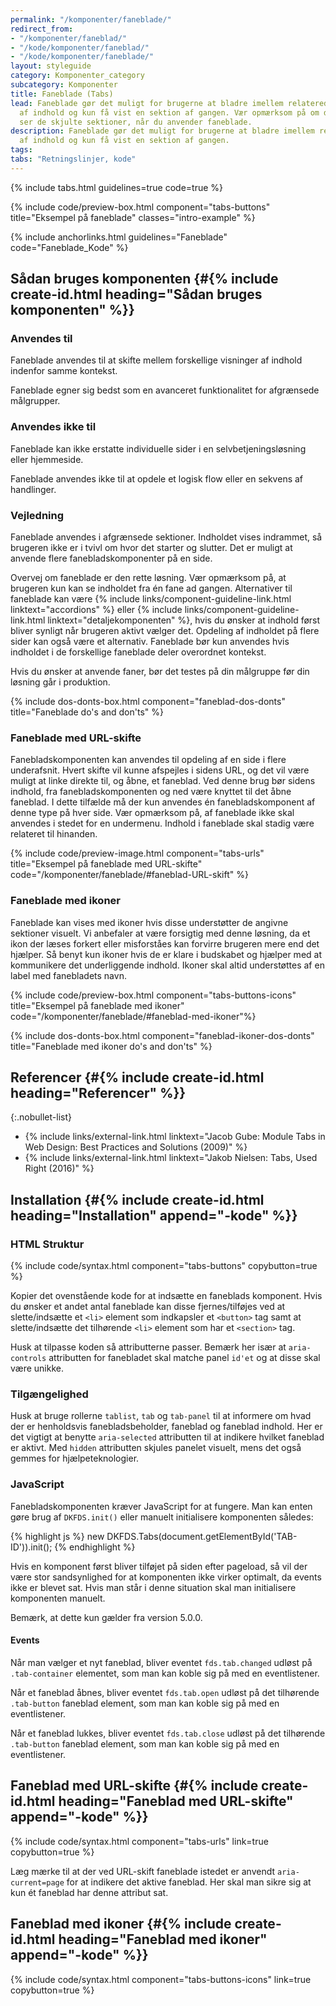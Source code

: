 ```yaml
---
permalink: "/komponenter/faneblade/"
redirect_from:
- "/komponenter/faneblad/"
- "/kode/komponenter/faneblad/"
- "/kode/komponenter/faneblade/"
layout: styleguide
category: Komponenter_category
subcategory: Komponenter
title: Faneblade (Tabs)
lead: Faneblade gør det muligt for brugerne at bladre imellem relaterede sektioner
  af indhold og kun få vist en sektion af gangen. Vær opmærksom på om dine brugere
  ser de skjulte sektioner, når du anvender faneblade.
description: Faneblade gør det muligt for brugerne at bladre imellem relaterede sektioner
  af indhold og kun få vist en sektion af gangen.
tags:
tabs: "Retningslinjer, kode"
---
```


{% include tabs.html guidelines=true code=true %}

{% include code/preview-box.html component="tabs-buttons" title="Eksempel på faneblade" classes="intro-example" %}

{% include anchorlinks.html guidelines="Faneblade" code="Faneblade_Kode" %}

<!--split-->

## Sådan bruges komponenten {#{% include create-id.html heading="Sådan bruges komponenten" %}}

### Anvendes til

Faneblade anvendes til at skifte mellem forskellige visninger af indhold indenfor samme kontekst.

Faneblade egner sig bedst som en avanceret funktionalitet for afgrænsede målgrupper.

### Anvendes ikke til

Faneblade kan ikke erstatte individuelle sider i en selvbetjeningsløsning eller hjemmeside.

Faneblade anvendes ikke til at opdele et logisk flow eller en sekvens af handlinger.

### Vejledning

Faneblade anvendes i afgrænsede sektioner. Indholdet vises indrammet, så brugeren ikke er i tvivl om hvor det starter og slutter. Det er muligt at anvende flere fanebladskomponenter på en side. 

Overvej om faneblade er den rette løsning. Vær opmærksom på, at brugeren kun kan se indholdet fra én fane ad gangen. Alternativer til faneblade kan være {% include links/component-guideline-link.html linktext="accordions" %} eller {% include links/component-guideline-link.html linktext="detaljekomponenten" %}, hvis du ønsker at indhold først bliver synligt når brugeren aktivt vælger det.
Opdeling af indholdet på flere sider kan også være et alternativ. Faneblade bør kun anvendes hvis indholdet i de forskellige faneblade deler overordnet kontekst.

Hvis du ønsker at anvende faner, bør det testes på din målgruppe før din løsning går i produktion.

{% include dos-donts-box.html component="faneblad-dos-donts" title="Faneblade do's and don'ts" %}

### Faneblade med URL-skifte

Fanebladskomponenten kan anvendes til opdeling af en side i flere underafsnit. Hvert skifte vil kunne afspejles i sidens URL, og det vil være muligt at linke direkte til, og åbne, et faneblad.
Ved denne brug bør sidens indhold, fra fanebladskomponenten og ned være knyttet til det åbne faneblad. I dette tilfælde må der kun anvendes én fanebladskomponent af denne type på hver side.
Vær opmærksom på, af faneblade ikke skal anvendes i stedet for en undermenu. Indhold i faneblade skal stadig være relateret til hinanden.

{% include code/preview-image.html component="tabs-urls" title="Eksempel på faneblade med URL-skifte" code="/komponenter/faneblade/#faneblad-URL-skift" %}

### Faneblade med ikoner

Faneblade kan vises med ikoner hvis disse understøtter de angivne sektioner visuelt. Vi anbefaler at være forsigtig med denne løsning, da et ikon der læses forkert eller misforståes kan forvirre brugeren mere end det hjælper. Så benyt kun ikoner hvis de er klare i budskabet og hjælper med at kommunikere det underliggende indhold.
Ikoner skal altid understøttes af en label med fanebladets navn.

{% include code/preview-box.html component="tabs-buttons-icons" title="Eksempel på faneblade med ikoner" code="/komponenter/faneblade/#faneblad-med-ikoner"%} 

{% include dos-donts-box.html component="faneblad-ikoner-dos-donts" title="Faneblade med ikoner do's and don'ts" %}

## Referencer {#{% include create-id.html heading="Referencer" %}}

{:.nobullet-list}
- {% include links/external-link.html linktext="Jacob Gube: Module Tabs in Web Design: Best Practices and Solutions (2009)" %}
- {% include links/external-link.html linktext="Jakob Nielsen: Tabs, Used Right (2016)" %}

<!--split-->

## Installation {#{% include create-id.html heading="Installation" append="-kode" %}}

### HTML Struktur

{% include code/syntax.html component="tabs-buttons" copybutton=true %}

Kopier det ovenstående kode for at indsætte en faneblads komponent. Hvis du ønsker et andet antal faneblade kan disse fjernes/tilføjes ved at slette/indsætte et `<li>` element som indkapsler et `<button>` tag samt at slette/indsætte det tilhørende `<li>` element som har et `<section>` tag.

Husk at tilpasse koden så attributterne passer. Bemærk her især at `aria-controls` attributten for fanebladet skal matche panel `id'et` og at disse skal være unikke.

### Tilgængelighed
Husk at bruge rollerne `tablist`, `tab` og `tab-panel` til at informere om hvad der er henholdsvis fanebladsbeholder, faneblad og faneblad indhold. Her er det vigtigt at benytte `aria-selected` attributten til at indikere hvilket faneblad er aktivt. Med `hidden` attributten skjules panelet visuelt, mens det også gemmes for hjælpeteknologier.  

### JavaScript

Fanebladskomponenten kræver JavaScript for at fungere. Man kan enten gøre brug af `DKFDS.init()` eller manuelt initialisere komponenten således:

{% highlight js %}
new DKFDS.Tabs(document.getElementById('TAB-ID')).init();
{% endhighlight %}

Hvis en komponent først bliver tilføjet på siden efter pageload, så vil der være stor sandsynlighed for at komponenten ikke virker optimalt, da events ikke er blevet sat. Hvis man står i denne situation skal man initialisere komponenten manuelt.

Bemærk, at dette kun gælder fra version 5.0.0.

#### Events

Når man vælger et nyt faneblad, bliver eventet `fds.tab.changed` udløst på `.tab-container` elementet, som man kan koble sig på med en eventlistener.

Når et faneblad åbnes, bliver eventet `fds.tab.open` udløst på det tilhørende `.tab-button` faneblad element, som man kan koble sig på med en eventlistener.

Når et faneblad lukkes, bliver eventet `fds.tab.close` udløst på det tilhørende `.tab-button` faneblad element, som man kan koble sig på med en eventlistener.

## Faneblad med URL-skifte {#{% include create-id.html heading="Faneblad med URL-skifte" append="-kode" %}}

{% include code/syntax.html component="tabs-urls" link=true copybutton=true %}

Læg mærke til at der ved URL-skift faneblade istedet er anvendt `aria-current=page` for at indikere det aktive faneblad. Her skal man sikre sig at kun ét faneblad har denne attribut sat. 

## Faneblad med ikoner {#{% include create-id.html heading="Faneblad med ikoner" append="-kode" %}}

{% include code/syntax.html component="tabs-buttons-icons" link=true copybutton=true %}
